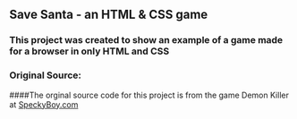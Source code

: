 ## Save Santa - an HTML & CSS game

### This project was created to show an example of a game made for a browser in only HTML and CSS

### Original Source:

####The orginal source code for this project is from the game Demon Killer at [SpeckyBoy.com](https://speckyboy.com/pure-css-games/)
